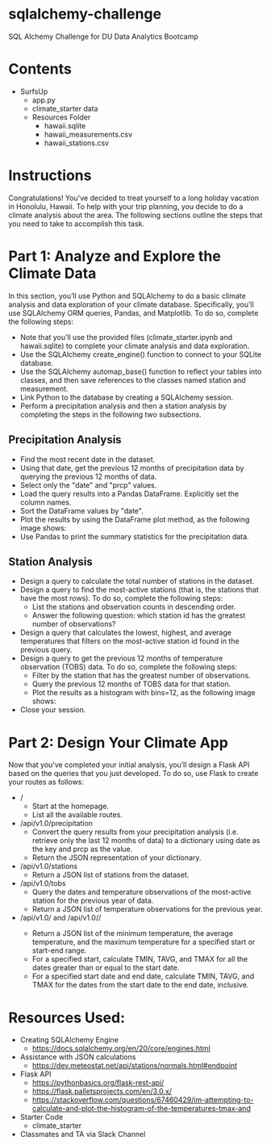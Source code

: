 # sqlalchemy-challenge
SQL Alchemy Challenge for DU Data Analytics Bootcamp

# Contents
* SurfsUp
  * app.py
  * climate_starter data
  * Resources Folder
    * hawaii.sqlite
    * hawaii_measurements.csv
    * hawaii_stations.csv

# Instructions
Congratulations! You've decided to treat yourself to a long holiday vacation in Honolulu, Hawaii. To help with your trip planning, you decide to do a climate analysis about the area. The following sections outline the steps that you need to take to accomplish this task.

# Part 1: Analyze and Explore the Climate Data
In this section, you’ll use Python and SQLAlchemy to do a basic climate analysis and data exploration of your climate database. Specifically, you’ll use SQLAlchemy ORM queries, Pandas, and Matplotlib. To do so, complete the following steps:
* Note that you’ll use the provided files (climate_starter.ipynb and hawaii.sqlite) to complete your climate analysis and data exploration.
* Use the SQLAlchemy create_engine() function to connect to your SQLite database.
* Use the SQLAlchemy automap_base() function to reflect your tables into classes, and then save references to the classes named station and measurement.
* Link Python to the database by creating a SQLAlchemy session.
* Perform a precipitation analysis and then a station analysis by completing the steps in the following two subsections.

## Precipitation Analysis
* Find the most recent date in the dataset.
* Using that date, get the previous 12 months of precipitation data by querying the previous 12 months of data.
* Select only the "date" and "prcp" values.
* Load the query results into a Pandas DataFrame. Explicitly set the column names.
* Sort the DataFrame values by "date".
* Plot the results by using the DataFrame plot method, as the following image shows:
* Use Pandas to print the summary statistics for the precipitation data.

## Station Analysis
* Design a query to calculate the total number of stations in the dataset.
* Design a query to find the most-active stations (that is, the stations that have the most rows). To do so, complete the following steps:
  * List the stations and observation counts in descending order.
  * Answer the following question: which station id has the greatest number of observations?
* Design a query that calculates the lowest, highest, and average temperatures that filters on the most-active station id found in the previous query.
* Design a query to get the previous 12 months of temperature observation (TOBS) data. To do so, complete the following steps:
  * Filter by the station that has the greatest number of observations.
  * Query the previous 12 months of TOBS data for that station.
  * Plot the results as a histogram with bins=12, as the following image shows:
* Close your session.

# Part 2: Design Your Climate App
Now that you’ve completed your initial analysis, you’ll design a Flask API based on the queries that you just developed. To do so, use Flask to create your routes as follows:
* /
  * Start at the homepage.
  * List all the available routes.
* /api/v1.0/precipitation
  * Convert the query results from your precipitation analysis (i.e. retrieve only the last 12 months of data) to a dictionary using date as the key and prcp as the value.
  * Return the JSON representation of your dictionary.
* /api/v1.0/stations
  * Return a JSON list of stations from the dataset.
* /api/v1.0/tobs
  * Query the dates and temperature observations of the most-active station for the previous year of data.
  * Return a JSON list of temperature observations for the previous year.
* /api/v1.0/<start> and /api/v1.0/<start>/<end>
  * Return a JSON list of the minimum temperature, the average temperature, and the maximum temperature for a specified start or start-end range.
  * For a specified start, calculate TMIN, TAVG, and TMAX for all the dates greater than or equal to the start date.
  * For a specified start date and end date, calculate TMIN, TAVG, and TMAX for the dates from the start date to the end date, inclusive.
 
# Resources Used:
* Creating SQLAlchemy Engine
  * https://docs.sqlalchemy.org/en/20/core/engines.html
* Assistance with JSON calculations
  * https://dev.meteostat.net/api/stations/normals.html#endpoint
* Flask API
  * https://pythonbasics.org/flask-rest-api/
  * https://flask.palletsprojects.com/en/3.0.x/
  * https://stackoverflow.com/questions/67460429/im-attempting-to-calculate-and-plot-the-histogram-of-the-temperatures-tmax-and
* Starter Code
  * climate_starter
* Classmates and TA via Slack Channel



